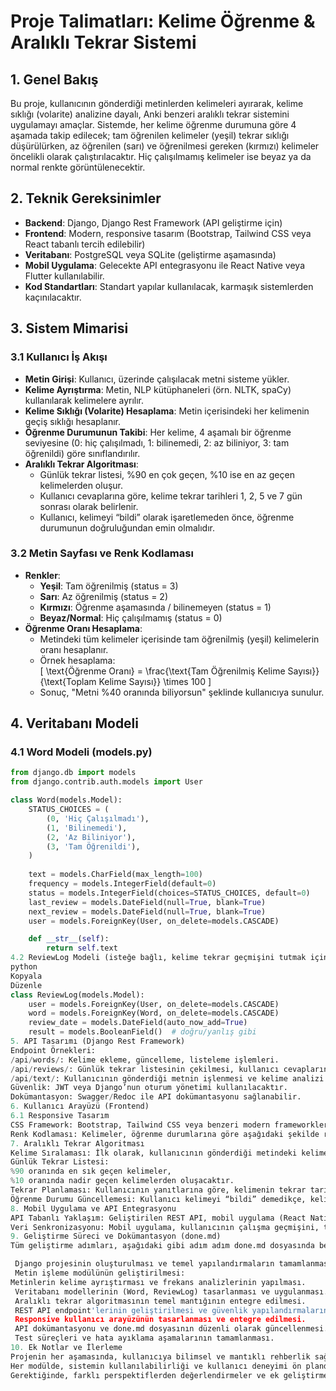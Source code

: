 # Proje Talimatları: Kelime Öğrenme & Aralıklı Tekrar Sistemi

## 1. Genel Bakış
Bu proje, kullanıcının gönderdiği metinlerden kelimeleri ayırarak, kelime sıklığı (volarite) analizine dayalı, Anki benzeri aralıklı tekrar sistemini uygulamayı amaçlar. Sistemde, her kelime öğrenme durumuna göre 4 aşamada takip edilecek; tam öğrenilen kelimeler (yeşil) tekrar sıklığı düşürülürken, az öğrenilen (sarı) ve öğrenilmesi gereken (kırmızı) kelimeler öncelikli olarak çalıştırılacaktır. Hiç çalışılmamış kelimeler ise beyaz ya da normal renkte görüntülenecektir.

## 2. Teknik Gereksinimler
- **Backend**: Django, Django Rest Framework (API geliştirme için)
- **Frontend**: Modern, responsive tasarım (Bootstrap, Tailwind CSS veya React tabanlı tercih edilebilir)
- **Veritabanı**: PostgreSQL veya SQLite (geliştirme aşamasında)
- **Mobil Uygulama**: Gelecekte API entegrasyonu ile React Native veya Flutter kullanılabilir.
- **Kod Standartları**: Standart yapılar kullanılacak, karmaşık sistemlerden kaçınılacaktır.

## 3. Sistem Mimarisi
### 3.1 Kullanıcı İş Akışı
- **Metin Girişi**: Kullanıcı, üzerinde çalışılacak metni sisteme yükler.
- **Kelime Ayrıştırma**: Metin, NLP kütüphaneleri (örn. NLTK, spaCy) kullanılarak kelimelere ayrılır.
- **Kelime Sıklığı (Volarite) Hesaplama**: Metin içerisindeki her kelimenin geçiş sıklığı hesaplanır.
- **Öğrenme Durumunun Takibi**: Her kelime, 4 aşamalı bir öğrenme seviyesine (0: hiç çalışılmadı, 1: bilinemedi, 2: az biliniyor, 3: tam öğrenildi) göre sınıflandırılır.
- **Aralıklı Tekrar Algoritması**: 
  - Günlük tekrar listesi, %90 en çok geçen, %10 ise en az geçen kelimelerden oluşur.
  - Kullanıcı cevaplarına göre, kelime tekrar tarihleri 1, 2, 5 ve 7 gün sonrası olarak belirlenir.
  - Kullanıcı, kelimeyi “bildi” olarak işaretlemeden önce, öğrenme durumunun doğruluğundan emin olmalıdır.

### 3.2 Metin Sayfası ve Renk Kodlaması
- **Renkler**:
  - **Yeşil**: Tam öğrenilmiş (status = 3)
  - **Sarı**: Az öğrenilmiş (status = 2)
  - **Kırmızı**: Öğrenme aşamasında / bilinemeyen (status = 1)
  - **Beyaz/Normal**: Hiç çalışılmamış (status = 0)
- **Öğrenme Oranı Hesaplama**:
  - Metindeki tüm kelimeler içerisinde tam öğrenilmiş (yeşil) kelimelerin oranı hesaplanır.
  - Örnek hesaplama:  
    \[
    \text{Öğrenme Oranı} = \frac{\text{Tam Öğrenilmiş Kelime Sayısı}}{\text{Toplam Kelime Sayısı}} \times 100
    \]
  - Sonuç, "Metni %40 oranında biliyorsun" şeklinde kullanıcıya sunulur.

## 4. Veritabanı Modeli
### 4.1 Word Modeli (models.py)
```python
from django.db import models
from django.contrib.auth.models import User

class Word(models.Model):
    STATUS_CHOICES = (
        (0, 'Hiç Çalışılmadı'),
        (1, 'Bilinemedi'),
        (2, 'Az Biliniyor'),
        (3, 'Tam Öğrenildi'),
    )
    
    text = models.CharField(max_length=100)
    frequency = models.IntegerField(default=0)
    status = models.IntegerField(choices=STATUS_CHOICES, default=0)
    last_review = models.DateField(null=True, blank=True)
    next_review = models.DateField(null=True, blank=True)
    user = models.ForeignKey(User, on_delete=models.CASCADE)

    def __str__(self):
        return self.text
4.2 ReviewLog Modeli (isteğe bağlı, kelime tekrar geçmişini tutmak için)
python
Kopyala
Düzenle
class ReviewLog(models.Model):
    user = models.ForeignKey(User, on_delete=models.CASCADE)
    word = models.ForeignKey(Word, on_delete=models.CASCADE)
    review_date = models.DateField(auto_now_add=True)
    result = models.BooleanField()  # doğru/yanlış gibi
5. API Tasarımı (Django Rest Framework)
Endpoint Örnekleri:
/api/words/: Kelime ekleme, güncelleme, listeleme işlemleri.
/api/reviews/: Günlük tekrar listesinin çekilmesi, kullanıcı cevaplarının gönderilmesi.
/api/text/: Kullanıcının gönderdiği metnin işlenmesi ve kelime analizi yapılması.
Güvenlik: JWT veya Django’nun oturum yönetimi kullanılacaktır.
Dokümantasyon: Swagger/Redoc ile API dokümantasyonu sağlanabilir.
6. Kullanıcı Arayüzü (Frontend)
6.1 Responsive Tasarım
CSS Framework: Bootstrap, Tailwind CSS veya benzeri modern frameworkler kullanılabilir.
Renk Kodlaması: Kelimeler, öğrenme durumlarına göre aşağıdaki şekilde renklendirilecektir.
7. Aralıklı Tekrar Algoritması
Kelime Sıralaması: İlk olarak, kullanıcının gönderdiği metindeki kelimeler, frekanslarına (volarite) göre sıralanır.
Günlük Tekrar Listesi:
%90 oranında en sık geçen kelimeler,
%10 oranında nadir geçen kelimelerden oluşacaktır.
Tekrar Planlaması: Kullanıcının yanıtlarına göre, kelimenin tekrar tarihleri 1 gün, 2 gün, 5 gün ve 7 gün sonrası olarak ayarlanır.
Öğrenme Durumu Güncellemesi: Kullanıcı kelimeyi “bildi” demedikçe, kelime seviyesi ilerlemeyecektir.
8. Mobil Uygulama ve API Entegrasyonu
API Tabanlı Yaklaşım: Geliştirilen REST API, mobil uygulama (React Native/Flutter) tarafından tüketilecektir.
Veri Senkronizasyonu: Mobil uygulama, kullanıcının çalışma geçmişini, tekrar listelerini ve öğrenme durumunu API üzerinden güncel tutacaktır.
9. Geliştirme Süreci ve Dokümantasyon (done.md)
Tüm geliştirme adımları, aşağıdaki gibi adım adım done.md dosyasında belgelenmelidir:

 Django projesinin oluşturulması ve temel yapılandırmaların tamamlanması.
 Metin işleme modülünün geliştirilmesi:
Metinlerin kelime ayrıştırması ve frekans analizlerinin yapılması.
 Veritabanı modellerinin (Word, ReviewLog) tasarlanması ve uygulanması.
 Aralıklı tekrar algoritmasının temel mantığının entegre edilmesi.
 REST API endpoint'lerinin geliştirilmesi ve güvenlik yapılandırmalarının yapılması.
 Responsive kullanıcı arayüzünün tasarlanması ve entegre edilmesi.
 API dokümantasyonu ve done.md dosyasının düzenli olarak güncellenmesi.
 Test süreçleri ve hata ayıklama aşamalarının tamamlanması.
10. Ek Notlar ve İlerleme
Projenin her aşamasında, kullanıcıya bilimsel ve mantıklı rehberlik sağlanarak, sistematik ilerleme desteklenecektir.
Her modülde, sistemin kullanılabilirliği ve kullanıcı deneyimi ön planda tutulacaktır.
Gerektiğinde, farklı perspektiflerden değerlendirmeler ve ek geliştirme önerileri yapılabilir.
